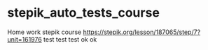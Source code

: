 # stepik_auto_tests_course
Home work stepik course
https://stepik.org/lesson/187065/step/7?unit=161976
test test test
ok ok 
